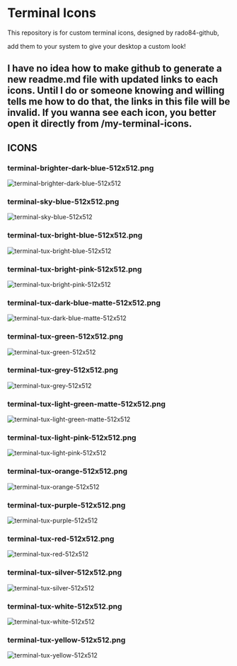 # Terminal Icons 

This repository is for custom terminal icons, designed by rado84-github, 

add them to your system to give your desktop a custom look!

## I have no idea how to make github to generate a new readme.md file with updated links to each icons. Until I do or someone knowing and willing tells me how to do that, the links in this file will be invalid. If you wanna see each icon, you better open it directly from /my-terminal-icons.

## ICONS

### terminal-brighter-dark-blue-512x512.png 
![terminal-brighter-dark-blue-512x512](https://github.com/my-terminal-icons/terminal-icons/assets/161962528/41e70b5e-a867-45e5-bf4a-35b577120cdb)

### terminal-sky-blue-512x512.png
![terminal-sky-blue-512x512](https://github.com/my-terminal-icons/terminal-icons/assets/161962528/7f0bef30-679f-45a4-9bbd-cc91244b8acb)

### terminal-tux-bright-blue-512x512.png
![terminal-tux-bright-blue-512x512](https://github.com/my-terminal-icons/terminal-icons/assets/161962528/283957ab-858e-4e21-8b8b-af5cb8363940)

### terminal-tux-bright-pink-512x512.png
![terminal-tux-bright-pink-512x512](https://github.com/my-terminal-icons/terminal-icons/assets/161962528/03dbd512-4e9d-4bdf-a63f-9d9cfabf4158)

### terminal-tux-dark-blue-matte-512x512.png
![terminal-tux-dark-blue-matte-512x512](https://github.com/my-terminal-icons/terminal-icons/assets/161962528/e0a074fb-b0a0-415f-a023-120544addcde)

### terminal-tux-green-512x512.png
![terminal-tux-green-512x512](https://github.com/my-terminal-icons/terminal-icons/assets/161962528/507e8dac-edda-46f5-922e-fde928847c44)

### terminal-tux-grey-512x512.png
![terminal-tux-grey-512x512](https://github.com/my-terminal-icons/terminal-icons/assets/161962528/ff1d697d-52c7-4fb4-b0bf-50e840175ee7)

### terminal-tux-light-green-matte-512x512.png
![terminal-tux-light-green-matte-512x512](https://github.com/my-terminal-icons/terminal-icons/assets/161962528/03215379-1431-4f4f-bdea-f542bd2026ff)

### terminal-tux-light-pink-512x512.png
![terminal-tux-light-pink-512x512](https://github.com/my-terminal-icons/terminal-icons/assets/161962528/64f8fb86-de2d-4f46-bc9f-68eeeffdd1d2)

### terminal-tux-orange-512x512.png
![terminal-tux-orange-512x512](https://github.com/my-terminal-icons/terminal-icons/assets/161962528/13c983ad-c7c7-4745-9ee4-76660eed61ad)

### terminal-tux-purple-512x512.png
![terminal-tux-purple-512x512](https://github.com/my-terminal-icons/terminal-icons/assets/161962528/aa641c55-8132-4275-8fed-399ad847c727)

### terminal-tux-red-512x512.png 
![terminal-tux-red-512x512](https://github.com/my-terminal-icons/terminal-icons/assets/161962528/928b254d-8c26-4ceb-93e6-3dd9ad4de959)

### terminal-tux-silver-512x512.png
![terminal-tux-silver-512x512](https://github.com/my-terminal-icons/terminal-icons/assets/161962528/3b1dcbb6-953f-464a-889b-2e6e39f6bb06)

### terminal-tux-white-512x512.png 
![terminal-tux-white-512x512](https://github.com/my-terminal-icons/terminal-icons/assets/161962528/e06f4e68-e6a3-4b98-9d3f-e7e16259dd80)

### terminal-tux-yellow-512x512.png
![terminal-tux-yellow-512x512](https://github.com/my-terminal-icons/terminal-icons/assets/161962528/542a19e1-b007-4786-9bb4-f2bff9e8acbe)
